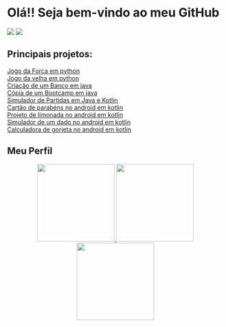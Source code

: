 # Olá!! Seja bem-vindo ao meu GitHub

<a href="https://www.linkedin.com/in/wellingtonhcs/" alt="linkedin" target="_blank"> 
<img src="https://img.shields.io/badge/LinkedIn-0077B5?style=for-the-badge&logo=linkedin&logoColor=white"></a>

<a href="mailto:wellingtonhiago2.0@gmail.com" alt="gmail" target="_blank">
<img src="https://img.shields.io/badge/Gmail-D14836?style=for-the-badge&logo=gmail&logoColor=white" /></a>

## Principais projetos:
[Jogo da Forca em python](https://github.com/wellingtonhiago/Jogo_da_forca)
<br/> [Jogo da velha em python](https://github.com/wellingtonhiago/JogoDaVelhaProjeto)
<br/> [Criação de um Banco em java](https://github.com/wellingtonhiago/Projeto-Banco-Digital-Innovation-One)
<br/> [Cópia de um Bootcamp em java](https://github.com/wellingtonhiago/Projeto-Copia-Bootcamp-Digital-Innovation-One)
<br/> [Simulador de Partidas em Java e Kotlin](https://github.com/wellingtonhiago/Sportheca-Simulador-Partidas)
<br/> [Cartão de parabéns no android em kotlin](https://github.com/wellingtonhiago/Android-Happy-Birthday)
<br/> [Projeto de limonada no android em kotlin](https://github.com/wellingtonhiago/android-basics-kotlin-lemonade-app)
<br/> [Simulador de um dado no android em kotlin](https://github.com/wellingtonhiago/Android-Dice-Roller)
<br/> [Calculadora de gorjeta no android em kotlin](https://github.com/wellingtonhiago/Android-Tip-Time)


## Meu Perfil
<div align="center">
  <a href="https://github.com/wellingtonhiago">
  <img height="180em" src="https://github-readme-stats.vercel.app/api?username=wellingtonhiago&show_icons=true&theme=tokyonight&include_all_commits=true&count_private=true"/>
  <img height="180em" src="https://github-readme-stats.vercel.app/api/top-langs/?username=wellingtonhiago&layout=compact&langs_count=7&theme=tokyonight"/>
   <img height="180em" src="http://github-readme-streak-stats.herokuapp.com?user=wellingtonhiago&theme=tokyonight&hide_border=false&date_format=j%20M%5B%20Y%5D"/>
</div>
